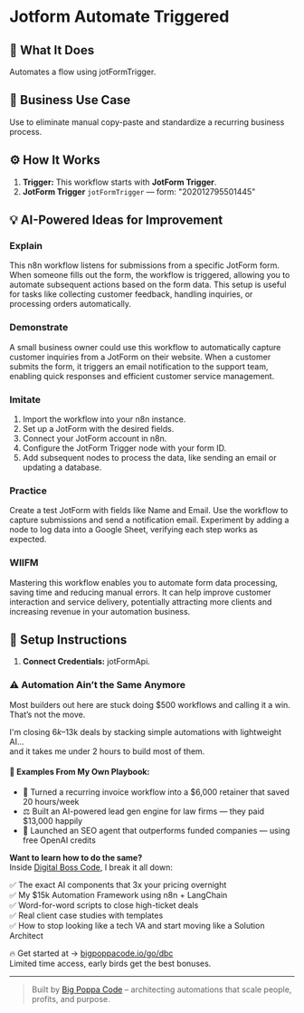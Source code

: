 # Jotform Automate Triggered
  ## 🚀 What It Does
  Automates a flow using jotFormTrigger.
  
  ## 💼 Business Use Case
  Use to eliminate manual copy-paste and standardize a recurring business process.
  
  ## ⚙️ How It Works
  1. **Trigger:** This workflow starts with **JotForm Trigger**.
  2. **JotForm Trigger** `jotFormTrigger` — form: "202012795501445"
  
  ## 💡 AI-Powered Ideas for Improvement
  ### Explain
This n8n workflow listens for submissions from a specific JotForm form. When someone fills out the form, the workflow is triggered, allowing you to automate subsequent actions based on the form data. This setup is useful for tasks like collecting customer feedback, handling inquiries, or processing orders automatically.

### Demonstrate
A small business owner could use this workflow to automatically capture customer inquiries from a JotForm on their website. When a customer submits the form, it triggers an email notification to the support team, enabling quick responses and efficient customer service management.

### Imitate
1. Import the workflow into your n8n instance.
2. Set up a JotForm with the desired fields.
3. Connect your JotForm account in n8n.
4. Configure the JotForm Trigger node with your form ID.
5. Add subsequent nodes to process the data, like sending an email or updating a database.

### Practice
Create a test JotForm with fields like Name and Email. Use the workflow to capture submissions and send a notification email. Experiment by adding a node to log data into a Google Sheet, verifying each step works as expected.

### WIIFM
Mastering this workflow enables you to automate form data processing, saving time and reducing manual errors. It can help improve customer interaction and service delivery, potentially attracting more clients and increasing revenue in your automation business.
  
  ## 🔧 Setup Instructions
  1. **Connect Credentials:** jotFormApi.
  
### ⚠️ Automation Ain’t the Same Anymore

Most builders out here are stuck doing $500 workflows and calling it a win.  
That’s not the move.  

I'm closing $6k–$13k deals by stacking simple automations with lightweight AI...  
and it takes me under 2 hours to build most of them.

#### 🧠 Examples From My Own Playbook:
- 🔁 Turned a recurring invoice workflow into a $6,000 retainer that saved 20 hours/week  
- ⚖️ Built an AI-powered lead gen engine for law firms — they paid $13,000 happily  
- 🚀 Launched an SEO agent that outperforms funded companies — using free OpenAI credits  

**Want to learn how to do the same?**  
Inside [Digital Boss Code](https://bigpoppacode.io/go/dbc), I break it all down:

✅ The exact AI components that 3x your pricing overnight  
✅ My $15k Automation Framework using n8n + LangChain  
✅ Word-for-word scripts to close high-ticket deals  
✅ Real client case studies with templates  
✅ How to stop looking like a tech VA and start moving like a Solution Architect  

🔥 Get started at → [bigpoppacode.io/go/dbc](https://bigpoppacode.io/go/dbc)  
Limited time access, early birds get the best bonuses.

---
> Built by [Big Poppa Code](https://bigpoppacode.io) – architecting automations that scale people, profits, and purpose.
  